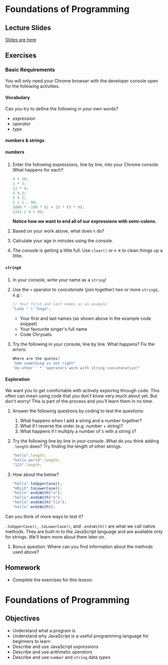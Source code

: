 # Foundations of Programming

## Lecture Slides

[Slides are here](https://docs.google.com/presentation/d/e/2PACX-1vSMm-b3hSJwjgc4TQe7YnXfVjpdgklt4Ma30sfWULU4jDxt0XplMXLX0vMem6cVBj8LDlbhtLSNpb4s/embed?start=false&loop=false&delayms=3000)

## Exercises

### Basic Requirements

You will only need your Chrome browser with the developer console open for the following activities.

#### Vocabulary

Can you try to define the following in your own words?

- _expression_
- _operator_
- _type_

#### numbers & strings

##### numbers

1. Enter the following expressions, line by line, into your Chrome console. What happens for each?

   ```js
   4 + 10;
   1 * 3;
   12 * 4;
   4 % 2;
   5 % 2;
   5 / 1 - 99;
   5000 * -100 * (1 + 2) * (5 * 6);
   1241 / 9 + 99;
   ```

   **Notice how we want to end all of our expressions with semi-colons.**

1. Based on your work above, what does `%` do?

1. Calculate your age in minutes using the console.

1. The console is getting a little full. Use `clear()` or `⌘ K` to clean things up a little.

##### `string`s

1. In your console, write your name as a `string`!

1. Use the `+` operator to _concatenate_ (join together) two or more
   `string`s, _e.g._:

   ```js
   // Your first and last names as an example
   "Lady " + "Gaga";
   ```

   - Your first and last names (as shown above in the example code snippet)
   - Your favourite singer's full name
   - Code Chrysalis

1. Try the following in your console, line by line. What happens? Fix the errors:

   ```js
   Where are the quotes?
   'hmm something is not right"
   'Do other ' * 'operators work with string concatenation?'
   ```

#### Exploration

We want you to get comfortable with actively exploring through code. This often can mean using code that you don't know very much about yet. But don't worry! This is part of the process and you'll learn them in no time.

1. Answer the following questions by coding to test the questions:

   1. What happens when I add a string and a number together?
   1. What if I reverse the order (e.g. number + string)?
   1. What happens if I multiply a number of `5` with a string `5`?

1. Try the following line by line in your console. What do you think adding `.length` does? Try finding the length of other strings.

   ```js
   "hello".length;
   "hello world".length;
   "123".length;
   ```

1. How about the below?
   ```js
   "hello".toUpperCase();
   "HELLO".toLowerCase();
   "hello".endsWith("o");
   "hello".endsWith("e");
   "hello".endsWith("llo");
   "hello".endsWith();
   ```

Can you think of more ways to test it?

`.toUpperCase()`, `.toLowerCase()`, and `.endsWith()` are what we call native methods. They are built-in to the JavaScript language and are available only for strings. We'll learn more about them later on.

1. Bonus question: Where can you find information about the methods used above?

## Homework

- Complete the exercises for this lesson.

# Foundations of Programming

## Objectives

- Understand what a program is
- Understand why JavaScript is a useful programming language for beginners to learn
- Describe and use JavaScript _expressions_
- Describe and use arithmetic _operators_
- Describe and use `number` and `string` data _types_